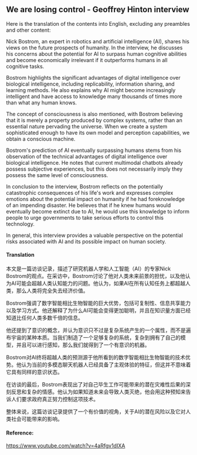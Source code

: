 ## We are losing control - Geoffrey Hinton interview

Here is the translation of the contents into English, excluding any preambles and other content:

Nick Bostrom, an expert in robotics and artificial intelligence (AI), shares his views on the future prospects of humanity. In the interview, he discusses his concerns about the potential for AI to surpass human cognitive abilities and become economically irrelevant if it outperforms humans in all cognitive tasks.

Bostrom highlights the significant advantages of digital intelligence over biological intelligence, including replicability, information sharing, and learning methods. He also explains why AI might become increasingly intelligent and have access to knowledge many thousands of times more than what any human knows.

The concept of consciousness is also mentioned, with Bostrom believing that it is merely a property produced by complex systems, rather than an essential nature pervading the universe. When we create a system sophisticated enough to have its own model and perception capabilities, we obtain a conscious machine.

Bostrom's prediction of AI eventually surpassing humans stems from his observation of the technical advantages of digital intelligence over biological intelligence. He notes that current multimodal chatbots already possess subjective experiences, but this does not necessarily imply they possess the same level of consciousness.

In conclusion to the interview, Bostrom reflects on the potentially catastrophic consequences of his life's work and expresses complex emotions about the potential impact on humanity if he had foreknowledge of an impending disaster. He believes that if he knew humans would eventually become extinct due to AI, he would use this knowledge to inform people to urge governments to take serious efforts to control this technology.

In general, this interview provides a valuable perspective on the potential risks associated with AI and its possible impact on human society.

#### Translation 

本文是一篇访谈记录，描述了研究机器人学和人工智能（AI）的专家Nick Bostrom的观点。在采访中，Bostrom讨论了他对人类未来前景的担忧，以及他认为AI可能会超越人类认知能力的问题。他认为，如果AI在所有认知任务上都超越人类，那么人类将完全失去经济价值。

Bostrom强调了数字智能相比生物智能的巨大优势，包括可复制性、信息共享能力以及学习方式。他还解释了为什么AI可能会变得更加聪明，并且在知识量方面已经知道比任何人类多数千倍的信息。

他还提到了意识的概念，并认为意识只不过是复杂系统产生的一个属性，而不是遍布宇宙的某种本质。当我们制造了一个足够复杂的系统，复杂到拥有了自己的模型，并且可以进行感知，那么我们就得到了一个有意识的机器。

Bostrom对AI终将超越人类的预测源于他所看到的数字智能相比生物智能的技术优势。他认为当前的多模态聊天机器人已经具备了主观体验的特征，但这并不意味着它具有同样的意识状态。

在访谈的最后，Bostrom表现出了对自己毕生工作可能带来的潜在灾难性后果的深刻反思和复杂的情感。他认为如果知道未来会导致人类灭绝，他会用这种预知来告诉人们要求政府真正努力控制这项技术。

整体来说，这篇访谈记录提供了一个有价值的视角，关于AI的潜在风险以及它对人类社会可能带来的影响。

#### Reference: 

https://www.youtube.com/watch?v=4aRfgv1dIXA